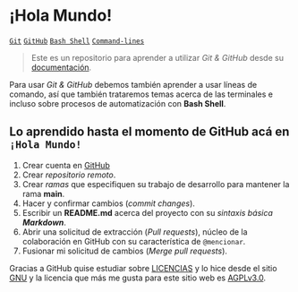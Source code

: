 # ¡Hola Mundo!

[`Git`](md-gGHP/_post/git) [`GitHub`](_post/gh) [`Bash Shell`](_post/bs) [`Command-lines`](_post/cmd)

> Este es un repositorio para aprender a utilizar *Git & GitHub* desde su [documentación](https://docs.github.com/es/get-started/quickstart/hello-world).

Para usar *Git & GitHub* debemos también aprender a usar líneas de comando, así que también trataremos temas acerca de las terminales e incluso sobre procesos de automatización con **Bash Shell**.

## Lo aprendido hasta el momento de GitHub acá en `¡Hola Mundo!`
1. Crear cuenta en [GitHub](https://GitHub.com)
2. Crear *repositorio remoto*.
3. Crear *ramas* que especifiquen su trabajo de desarrollo para mantener la rama **main**.
4. Hacer y confirmar cambios (*commit changes*).
5. Escribir un **README.md** acerca del proyecto con su *sintaxis básica* ***Markdown***.
6. Abrir una solicitud de extracción (*Pull requests*), núcleo de la colaboración en GitHub con su característica de `@mencionar`.
7. Fusionar mi solicitud de cambios (*Merge pull requests*).

Gracias a GitHub quise estudiar sobre [LICENCIAS](https://www.gnu.org/licenses/license-list.html) y lo hice desde el sitio [GNU](gnu.org) y la licencia que más me gusta para este sitio web es [AGPLv3.0](https://www.gnu.org/licenses/license-list.html#AGPLv3.0).

